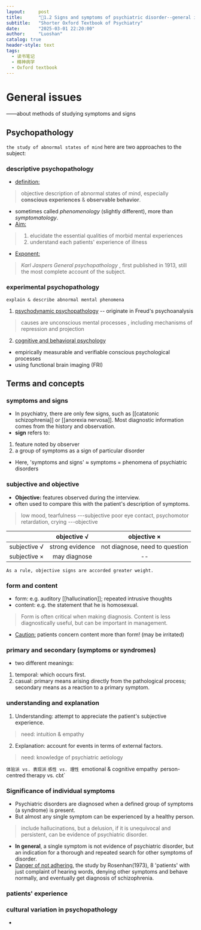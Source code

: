 ```yaml
---
layout:     post
title:      "📖1.2 Signs and symptoms of psychiatric disorder--general issues"
subtitle:   "Shorter Oxford Textbook of Psychiatry"
date:       "2025-03-01 22:20:00"
author:     "Luoshan"
catalog: true
header-style: text
tags:
  - 读书笔记
  - 精神病学
  - Oxford textbook
---
```

# General issues

——about methods of studying symptoms and signs

## Psychopathology
`the study of abnormal states of mind`
here are two approaches to the subject:
### descriptive psychopathology
- <u>definition:</u> 
> objective description of abnormal states of mind, 
> especially  **conscious experiences** & **observable behavior**.
- sometimes called *phenomenology* (slightly different), more than *symptomatology*.
- <u>Aim:</u> 
> 1. elucidate the essential qualities of morbid mental experiences
> 2. understand each patients' experience of illness
- <u>Exponent:</u> 
> *Karl Jaspers*
> *General psychopathology* , first published in 1913, still the most complete account of the subject.

### experimental psychopathology
`explain & describe abnormal mental phenomena`
1. <u>psychodynamic psychopathology</u> -- originate in Freud's psychoanalysis
>   causes are unconscious mental processes
>   , including mechanisms of repression and projection
2. <u>cognitive and behavioral psychology</u> 
- empirically measurable and verifiable conscious psychological processes
- using functional brain imaging (FRI)


## Terms and concepts
### symptoms and signs
- In psychiatry, there are only few signs, such as [[catatonic schizophrenia]] or [[anorexia nervosa]]. Most diagnostic information comes from the history and observation. 
- **sign** refers to:
1. feature noted by observer
2. a group of symptoms as a sign of particular disorder
- Here, 'symptoms and signs' ≈ symptoms = phenomena of psychiatric disorders
### subjective and objective
- **Objective:** features observed during the interview.
-    often used to compare this with the patient's description of symptoms.
> low mood, tearfulness      ---subjective
> poor eye contact, psychomotor retardation, crying      ---objective

|              | objective √     |          objective ×           |
| ------------ | :-------------: | :----------------------------: |
| subjective √ | strong evidence | not diagnose, need to question |
| subjective × | may diagnose    |               --               |

```
As a rule, objective signs are accorded greater weight.
```
### form and content
- form: e.g. auditory [[hallucination]]; repeated intrusive thoughts 
- content: e.g. the statement that he is homosexual.
> Form is often critical when making diagnosis.
> Content is less diagnostically useful, but can be important in management.
- <u>Caution:</u> patients concern content more than form! (may be irritated)
### primary and secondary (symptoms or syndromes)
- two different meanings:
1. temporal: which occurs first.
2. casual: primary means arising directly from the pathological process;
        secondary means as a reaction to a primary symptom.
### understanding and explanation
1. Understanding: attempt to appreciate the patient's subjective experience.
> need: intuition & empathy
2. Explanation: account for events in terms of external factors.
> need: knowledge of psychiatric aetiology

`体验派 vs. 表现派`
`感性 vs. 理性
`emotional & cognitive empathy`
`person-centred therapy vs. cbt`
### Significance of individual symptoms
- Psychiatric disorders are diagnosed when a defined group of symptoms (a syndrome) is present.
- But almost any single symptom can be experienced by a healthy person.
> include hallucinations, but a delusion, if it is unequivocal and persistent, can be evidence of psychiatric disorder.

- **In general**, a single symptom is not evidence of psychiatric disorder, but an indication for a thorough and repeated search for other symptoms of disorder.
- <u>Danger of not adhering,</u> the study by Rosenhan(1973), 8 'patients' with just complaint of hearing words, denying other symptoms and behave normally, and eventually get diagnosis of schizophrenia.
### patients' experience



### cultural variation in psychopathology
- 
